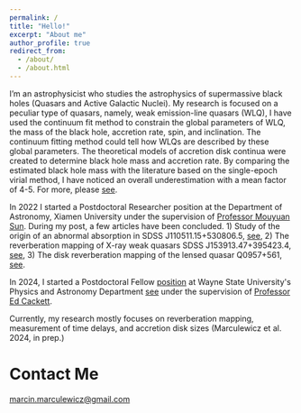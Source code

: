 ```yaml
---
permalink: /
title: "Hello!"
excerpt: "About me"
author_profile: true
redirect_from: 
  - /about/
  - /about.html
---
```


I’m an astrophysicist who studies the astrophysics of supermassive black holes (Quasars and Active Galactic Nuclei). 
My research is focused on a peculiar type of quasars, namely, weak emission-line quasars (WLQ), I have used the continuum fit method to constrain the global parameters of WLQ, the mass of the black hole, accretion rate, spin, and inclination. The continuum fitting method could tell how WLQs are described by these global parameters. The theoretical models of accretion disk continua were created to determine black hole mass and accretion rate. By comparing the estimated black hole mass with the literature based on the single-epoch virial method, I have noticed an overall underestimation with a mean factor of 4-5. For more, please [see](https://iopscience.iop.org/article/10.3847/1538-4357/ab9597).

In 2022 I started a Postdoctoral Researcher position at the Department of Astronomy, Xiamen University under the supervision of [Professor Mouyuan Sun](https://astrosunmy.github.io/astrosunmy/index.html). During my post, a few articles have been concluded. 1) Study of the origin of an abnormal absorption in SDSS J110511.15+530806.5, [see](https://ui.adsabs.harvard.edu/abs/2022A%26A...668A.128M/abstract), 2) The reverberation mapping of X-ray weak quasars SDSS J153913.47+395423.4, [see](https://ui.adsabs.harvard.edu/abs/2023ApJ...956..126M/abstract), 3) The disk reverberation mapping of the lensed quasar Q0957+561, [see](https://ui.adsabs.harvard.edu/abs/2024ApJ...976..211M/abstract).

In 2024, I started a Postdoctoral Fellow [position](https://clasprofiles.wayne.edu/profile/hx3524) at Wayne State University's Physics and Astronomy Department [see](https://clasprofiles.wayne.edu/profile/hx3524) under the supervision of [Professor Ed Cackett](https://clasprofiles.wayne.edu/profile/ew1397).

Currently, my research mostly focuses on reverberation mapping, measurement of time delays, and accretion disk sizes (Marculewicz et al. 2024, in prep.)

Contact Me
=====
marcin.marculewicz@gmail.com
